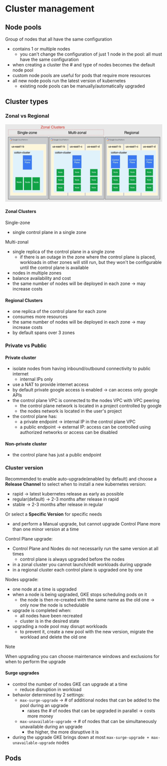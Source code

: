 # Cluster management

## Node pools

Group of nodes that all have the same configuration

- contains 1 or multiple nodes
  - you can't change the configuration of just 1 node in the pool: all must have the same configuration
- when creating a cluster the # and type of nodes becomes the default node pool
- custom node pools are useful for pods that require more resources
- all new node pools run the latest version of kubernetes
  - existing node pools can be manually/automatically upgraded

## Cluster types

### Zonal vs Regional

![alt text](ch8.3-cluster-management.zonal-vs-regional.png)

#### Zonal Clusters

Single-zone

- single control plane in a single zone

Multi-zonal

- single replica of the control plane in a single zone
  - if there is an outage in the zone where the control plane is placed, workloads in other zones will still run, but they won't be configurable until the control plane is available
- nodes in multiple zones
- balance availability and cost
- the same number of nodes will be deployed in each zone -> may increase costs

#### Regional Clusters

- one replica of the control plane for each zone
- consumes more resources
- the same number of nodes will be deployed in each zone -> may increase costs
- by default spans over 3 zones

### Private vs Public

#### Private cluster

- isolate nodes from having inbound/outbound connectivity to public internet
  - internal IPs only
- use a NAT to provide internet access
- by default private google access is enabled -> can access only google APIs
- the control plane VPC is connected to the nodes VPC with VPC peering
  - the control plane network is located in a project controlled by google
  - the nodes network is located in the user's project
- the control plane has:
  - a private endpoint -> internal IP in the control plane VPC
  - a public endpoint -> external IP: access can be controlled using authorized networks or access can be disabled

#### Non-private cluster

- the control plane has just a public endpoint

### Cluster version

Recommended to enable auto-upgrade(enabled by default) and choose a **Release Channel** to select when to install a new kubernetes version:

- rapid -> latest kubernetes release as early as possible
- regular(default) -> 2-3 months after release in rapid
- stable -> 2-3 months after release in regular

Or select a **Specific Version** for specific needs

- and perform a Manual upgrade, but cannot upgrade Control Plane more than one minor version at a time

Control Plane upgrade:

- Control Plane and Nodes do not necessarily run the same version at all times
  - control plane is always upgraded before the nodes
- in a zonal cluster you cannot launch/edit workloads during upgrade
- in a regional cluster each control plane is upgraded one by one

Nodes upgrade:

- one node at a time is upgraded
- when a node is being upgraded, GKE stops scheduling pods on it
  - the node is then re-created with the same name as the old one -> only now the node is schedulable
- upgrade is completed when:
  - all nodes have been recreated
  - cluster is in the desired state
- upgrading a node pool may disrupt workloads
  - to prevent it, create a new pool with the new version, migrate the workload and delete the old one

> [!NOTE]
> When upgrading you can choose maintenance windows and exclusions for when to perform the upgrade

#### Surge upgrades

- control the number of nodes GKE can upgrade at a time
  - reduce disruption in workload
- behavior determined by 2 settings:
  - `max-surge-upgrade` -> # of additional nodes that can be added to the pool during an upgrade
    - raises the # of nodes that can be upgraded in parallel -> costs more money
  - `max-unavailable-upgrade` -> # of nodes that can be simultaneously unavailable during an upgrade
    - the higher, the more disruptive it is
- during the upgrade GKE brings down at most `max-surge-upgrade + max-unavailable-upgrade` nodes

## Pods


